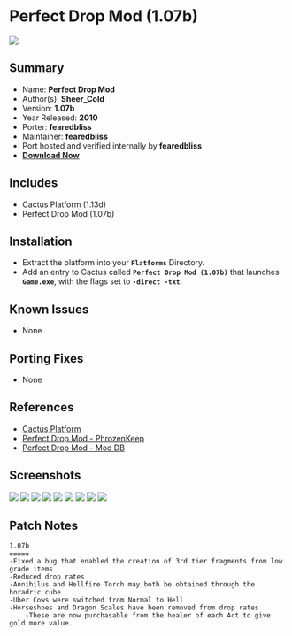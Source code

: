 # Perfect Drop Mod (1.07b)

![](https://xyinn.org/diablo/platforms/platinum/Perfect_Drop_Mod_1.07b/screenshots/Screenshot002.jpg)

## Summary

- Name: **Perfect Drop Mod**
- Author(s): **Sheer_Cold**
- Version: **1.07b**
- Year Released: **2010**
- Porter: **fearedbliss**
- Maintainer: **fearedbliss**
- Port hosted and verified internally by **fearedbliss**
- [**Download Now**](https://xyinn.org/diablo/platforms/platinum/Perfect_Drop_Mod_1.07b/)

## Includes

- Cactus Platform (1.13d)
- Perfect Drop Mod (1.07b)

## Installation

- Extract the platform into your **`Platforms`** Directory.
- Add an entry to Cactus called **`Perfect Drop Mod (1.07b)`** that launches
  **`Game.exe`**, with the flags set to **`-direct -txt`**.

## Known Issues

- None

## Porting Fixes

- None

## References

- [Cactus Platform](https://github.com/fearedbliss/Cactus)
- [Perfect Drop Mod - PhrozenKeep](https://d2mods.info/forum/viewtopic.php?f=5&t=57140&p=450541)
- [Perfect Drop Mod - Mod DB](https://www.moddb.com/mods/perfect-drop-mod1/downloads/perfect-drop-mod-107b)

## Screenshots

![](https://xyinn.org/diablo/platforms/platinum/Perfect_Drop_Mod_1.07b/screenshots/Screenshot001.jpg)
![](https://xyinn.org/diablo/platforms/platinum/Perfect_Drop_Mod_1.07b/screenshots/Screenshot003.jpg)
![](https://xyinn.org/diablo/platforms/platinum/Perfect_Drop_Mod_1.07b/screenshots/Screenshot004.jpg)
![](https://xyinn.org/diablo/platforms/platinum/Perfect_Drop_Mod_1.07b/screenshots/Screenshot005.jpg)
![](https://xyinn.org/diablo/platforms/platinum/Perfect_Drop_Mod_1.07b/screenshots/Screenshot006.jpg)
![](https://xyinn.org/diablo/platforms/platinum/Perfect_Drop_Mod_1.07b/screenshots/Screenshot007.jpg)
![](https://xyinn.org/diablo/platforms/platinum/Perfect_Drop_Mod_1.07b/screenshots/Screenshot008.jpg)
![](https://xyinn.org/diablo/platforms/platinum/Perfect_Drop_Mod_1.07b/screenshots/Screenshot009.jpg)
![](https://xyinn.org/diablo/platforms/platinum/Perfect_Drop_Mod_1.07b/screenshots/Screenshot010.jpg)

## Patch Notes

```
1.07b
=====
-Fixed a bug that enabled the creation of 3rd tier fragments from low grade items
-Reduced drop rates
-Annihilus and Hellfire Torch may both be obtained through the horadric cube
-Uber Cows were switched from Normal to Hell
-Horseshoes and Dragon Scales have been removed from drop rates
	-These are now purchasable from the healer of each Act to give gold more value.
```